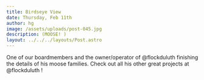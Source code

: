 ```yaml
---
title: Birdseye View
date: Thursday, Feb 11th
author: hg
image: /assets/uploads/post-045.jpg
description: (MOOSE! )
layout: ../../../layouts/Post.astro
---
```


One of our boardmembers and the owner/operator of @flockduluth finishing the details of his moose families. Check out all his other great projects at @flockduluth !
